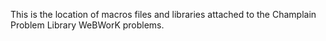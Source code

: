 This is the location of macros files and libraries attached to the Champlain Problem Library WeBWorK problems.
